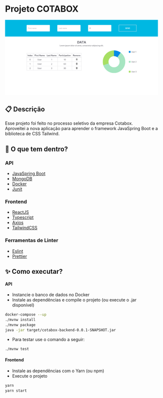 # Projeto COTABOX

[![Screenshot 1](https://raw.githubusercontent.com/arthur-mts/cotaboxChallenge/master/screenshots/1.png "Screenshot 1")]( https://raw.githubusercontent.com/arthur-mts/cotaboxChallenge/master/screenshots/1.png "Screenshot 1")
## :clipboard: Descrição
Esse projeto foi feito no processo seletivo da empresa Cotabox.  
Aproveitei a nova aplicação para aprender o framework JavaSpring Boot e a biblioteca de CSS Tailwind.

## 🧐 O que tem dentro?

### API

- [JavaSpring Boot](https://spring.io/projects/spring-boot)
- [MongoDB](https://github.com/mongodb/mongo)
- [Docker](https://docs.docker.com/compose/install/)
- [Junit](https://junit.org/junit5/)

### Frontend
- [ReactJS](https://pt-br.reactjs.org/)
- [Typescript](https://www.typescriptlang.org)
- [Axios](https://www.npmjs.com/package/axios)
- [TailwindCSS](https://tailwindcss.com/)


### Ferramentas de Linter
- [Eslint](https://eslint.org/)
- [Prettier](https://prettier.io/)

## :sparkles: Como executar?

#### API
- Instancie o banco de dados no Docker
- Instale as dependências e compile o projeto (ou execute o .jar disponível)
```sh
docker-compose --up
./mvnw install
./mvnw package
java -jar target/cotabox-backend-0.0.1-SNAPSHOT.jar
```
- Para testar use o comando a seguir:
```sh
./mvnw test
```

#### Frontend
- Instale as dependências com o Yarn (ou npm)
- Execute o projeto
```sh
yarn
yarn start
```
